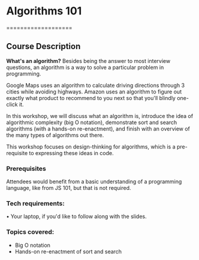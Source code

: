 # Algorithms 101
=================== 

## Course Description

**What's an algorithm?** Besides being the answer to most interview questions, an algorithm is a way to solve a particular problem in programming. 

Google Maps uses an algorithm to calculate driving directions through 3 cities while avoiding highways. Amazon uses an algorithm to figure out exactly what product to recommend to you next so that you'll blindly one-click it. 

In this workshop, we will discuss what an algorithm is, introduce the idea of algorithmic complexity (big O notation), demonstrate sort and search algorithms (with a hands-on re-enactment), and finish with an overview of the many types of algorithms out there. 

This workshop focuses on design-thinking for algorithms, which is a pre-requisite to expressing these ideas in code.


### Prerequisites

Attendees would benefit from a basic understanding of a programming language, like from JS 101, but that is not required.


### Tech requirements:

• Your laptop, if you'd like to follow along with the slides. 

### Topics covered:
* Big O notation
* Hands-on re-enactment of sort and search